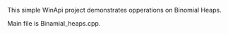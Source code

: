 This simple WinApi project demonstrates opperations on Binomial Heaps.

Main file is Binamial_heaps.cpp.

